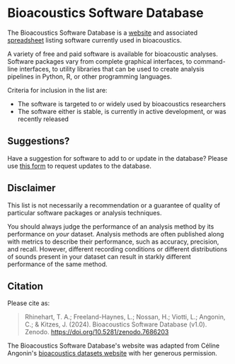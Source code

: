 # Bioacoustics Software Database

The Bioacoustics Software Database is a [website](https://rhine3.github.io/bioacoustics-software/) and associated [spreadsheet](https://docs.google.com/spreadsheets/d/1Ba1MY4o5Sm1f08IekJcbxAtSjkDN71Z1RZ42kzrofJ0/edit#gid=0) listing software currently used in bioacoustics.

A variety of free and paid software is available for bioacoustic analyses. Software packages vary from complete graphical interfaces, to command-line interfaces, to utility libraries that can be used to create analysis pipelines in Python, R, or other programming languages.

Criteria for inclusion in the list are:
* The software is targeted to or widely used by bioacoustics researchers
* The software either is stable, is currently in active development, or was recently released

## Suggestions?
Have a suggestion for software to add to or update in the database? Please use [this form](https://forms.gle/2CyEnTbu7Asm8q2d7) to request updates to the database.

## Disclaimer
This list is not necessarily a recommendation or a guarantee of quality of particular software packages or analysis techniques. 

You should always judge the performance of an analysis method by its performance on *your* dataset. Analysis methods are often published along with metrics to describe their performance, such as accuracy, precision, and recall. However, different recording conditions or different distributions of sounds present in your dataset can result in starkly different performance of the same method.

## Citation
Please cite as:

> Rhinehart, T. A.; Freeland-Haynes, L.; Nossan, H.; Viotti, L.; Angonin, C.; & Kitzes, J. (2024). Bioacoustics Software Database (v1.0). Zenodo. https://doi.org/10.5281/zenodo.7686203

The Bioacoustics Software Database's website was adapted from Céline Angonin's [bioacoustics datasets website](https://bioacoustic-ai.github.io/bioacoustics-datasets/) with her generous permission.
